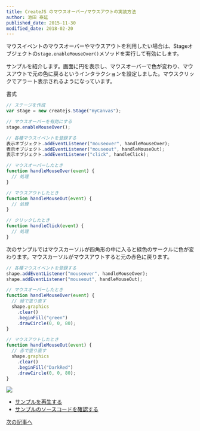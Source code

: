 ```yaml
---
title: CreateJS のマウスオーバー/マウスアウトの実装方法
author: 池田 泰延
published_date: 2015-11-30
modified_date: 2018-02-20
---
```


マウスイベントのマウスオーバーやマウスアウトを利用したい場合は、Stageオブジェクトの`stage.enableMouseOver()`メソッドを実行して有効にします。

サンプルを紹介します。画面に円を表示し、マウスオーバーで色が変わり、マウスアウトで元の色に戻るというインタラクションを設定しました。マウスクリックでアラート表示されるようになっています。

書式

```js
// ステージを作成
var stage = new createjs.Stage("myCanvas");

// マウスオーバーを有効にする
stage.enableMouseOver();
```

```js
// 各種マウスイベントを登録する
表示オブジェクト.addEventListener("mouseover", handleMouseOver);
表示オブジェクト.addEventListener("mouseout", handleMouseOut);
表示オブジェクト.addEventListener("click", handleClick);

// マウスオーバーしたとき
function handleMouseOver(event) {
  // 処理
}

// マウスアウトしたとき
function handleMouseOut(event) {
  // 処理
}

// クリックしたとき
function handleClick(event) {
  // 処理
}
```

次のサンプルではマウスカーソルが四角形の中に入ると緑色のサークルに色が変わります。マウスカーソルがマウスアウトすると元の赤色に戻ります。

```js
// 各種マウスイベントを登録する
shape.addEventListener("mouseover", handleMouseOver);
shape.addEventListener("mouseout", handleMouseOut);

// マウスオーバーしたとき
function handleMouseOver(event) {
  // 緑で塗り直す
  shape.graphics
    .clear()
    .beginFill("green")
    .drawCircle(0, 0, 80);
}

// マウスアウトしたとき
function handleMouseOut(event) {
  // 赤で塗り直す
  shape.graphics
    .clear()
    .beginFill("DarkRed")
    .drawCircle(0, 0, 80);
}
```


![](../imgs/mouse_touch.html.png)

- [サンプルを再生する](https://ics-creative.github.io/tutorial-createjs/samples/mouse_over.html)
- [サンプルのソースコードを確認する](../samples/mouse_over.html)

[次の記事へ](mouse_drag.md)

